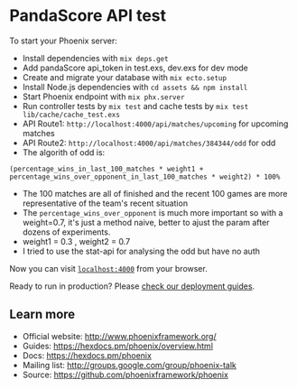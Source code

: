 # PandaScore API test 

To start your Phoenix server:

  * Install dependencies with `mix deps.get`
  * Add pandaScore api_token in test.exs, dev.exs for dev mode
  * Create and migrate your database with `mix ecto.setup`
  * Install Node.js dependencies with `cd assets && npm install`
  * Start Phoenix endpoint with `mix phx.server`
  * Run controller tests by `mix test` and cache tests by `mix test lib/cache/cache_test.exs`
  * API Route1: `http://localhost:4000/api/matches/upcoming` for upcoming matches
  * API Route2: `http://localhost:4000/api/matches/384344/odd` for odd 
  * The algorith of odd is: 
  
  ```(percentage_wins_in_last_100_matches * weight1 + percentage_wins_over_opponent_in_last_100_matches * weight2) * 100%```
  * The 100 matches are all of finished and the recent 100 games are more representative of the team's recent situation
  * The `percentage_wins_over_opponent` is much more important so with a weight=0.7, it's just a method naive, better to ajust the param after dozens of experiments.
  * weight1 = 0.3 , weight2 = 0.7
  * I tried to use the stat-api for analysing the odd but have no auth

Now you can visit [`localhost:4000`](http://localhost:4000) from your browser.

Ready to run in production? Please [check our deployment guides](https://hexdocs.pm/phoenix/deployment.html).

## Learn more

  * Official website: http://www.phoenixframework.org/
  * Guides: https://hexdocs.pm/phoenix/overview.html
  * Docs: https://hexdocs.pm/phoenix
  * Mailing list: http://groups.google.com/group/phoenix-talk
  * Source: https://github.com/phoenixframework/phoenix
